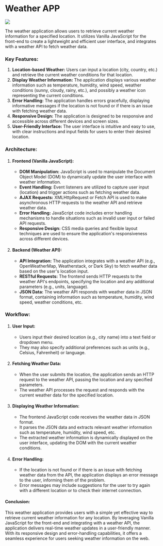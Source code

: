 <h1>Weather APP</h1>

<img src="https://nikhilcode01.netlify.app/assets/img/portfolio/project%20(4).jpeg" />

The weather application allows users to retrieve current weather information for a specified location. It utilizes Vanilla 
JavaScript for the front-end to create a lightweight and efficient user interface, and integrates with a weather API to fetch weather data.

<h3>Key Features:</h3>

<ol>
<li><b> Location-based Weather:</b> Users can input a location (city, country, etc.) and retrieve the current weather conditions for that location.</li>
<li><b> Display Weather Information:</b> The application displays various weather information such as temperature, humidity, wind speed, weather 
    conditions (sunny, cloudy, rainy, etc.), and possibly a weather icon representing the current conditions.</li>
<li><b> Error Handling:</b> The application handles errors gracefully, displaying informative messages if the location is not found or if there is an issue with fetching weather data.</li>
<li><b> Responsive Design:</b> The application is designed to be responsive and accessible across different devices and screen sizes.</li>
<li><b> User-Friendly Interface:</b> The user interface is intuitive and easy to use, with clear instructions and input fields for users to enter their desired location.</li>
</ol>

<h3>Architecture:</h3>

<ol>
<li><h4> Frontend (Vanilla JavaScript):</h4></li>

<ul>
<li><b> DOM Manipulation:</b> JavaScript is used to manipulate the Document Object Model (DOM) to dynamically update the user interface with weather information.</li>
<li><b> Event Handling:</b> Event listeners are utilized to capture user input (location) and trigger actions such as fetching weather data.</li>
<li><b> AJAX Requests:</b> XMLHttpRequest or Fetch API is used to make asynchronous HTTP requests to the weather API and retrieve weather data.</li>
<li><b> Error Handling:</b> JavaScript code includes error handling mechanisms to handle situations such as invalid user input or failed API requests.</li>
<li><b> Responsive Design:</b> CSS media queries and flexible layout techniques are used to ensure the application's responsiveness across different devices.</li>
</ul>

<li><h4> Backend (Weather API):</h4></li>

<ul>
<li><b> API Integration:</b> The application integrates with a weather API (e.g., OpenWeatherMap, Weatherstack, or Dark Sky) to fetch weather data based on the user's location input.</li>
<li><b> RESTful Requests:</b> The frontend sends HTTP requests to the weather API's endpoints, specifying the location and any additional parameters (e.g., units, language).</li>
<li><b> JSON Data:</b> The weather API responds with weather data in JSON format, containing information such as temperature, humidity, wind speed, weather conditions, etc.</li>
</ul>
</ol>

<h3>Workflow:</h3>

<ol>
<li><h4> User Input:</h4></li>

<ul>
<li>Users input their desired location (e.g., city name) into a text field or dropdown menu.</li>
<li>They may also specify additional preferences such as units (e.g., Celsius, Fahrenheit) or language.</li>
</ul>

<li><h4> Fetching Weather Data:</h4></li>

<ul>
<li>When the user submits the location, the application sends an HTTP request to the weather API, passing the location and any specified parameters.</li>
<li>The weather API processes the request and responds with the current weather data for the specified location.</li>
</ul>

<li><h4> Displaying Weather Information:</h4></li>

<ul>
<li>The frontend JavaScript code receives the weather data in JSON format.</li>
<li>It parses the JSON data and extracts relevant weather information such as temperature, humidity, wind speed, etc.</li>
<li>The extracted weather information is dynamically displayed on the user interface, updating the DOM with the current weather conditions.</li>
</ul>

<li><h4> Error Handling:</h4></li>

<ul>
<li>If the location is not found or if there is an issue with fetching weather data from the API, the application displays an error message to the user, informing them of the problem.</li>
<li>Error messages may include suggestions for the user to try again with a different location or to check their internet connection.</li>
</ul>
</ol>

<h4>Conclusion:</h4>
This weather application provides users with a simple yet effective way to retrieve current weather information for any location. By leveraging Vanilla JavaScript for the front-end and integrating with a weather API, the application delivers real-time weather updates in a user-friendly manner. With its responsive design and error-handling capabilities, it offers a seamless experience for users seeking weather information on the web.
